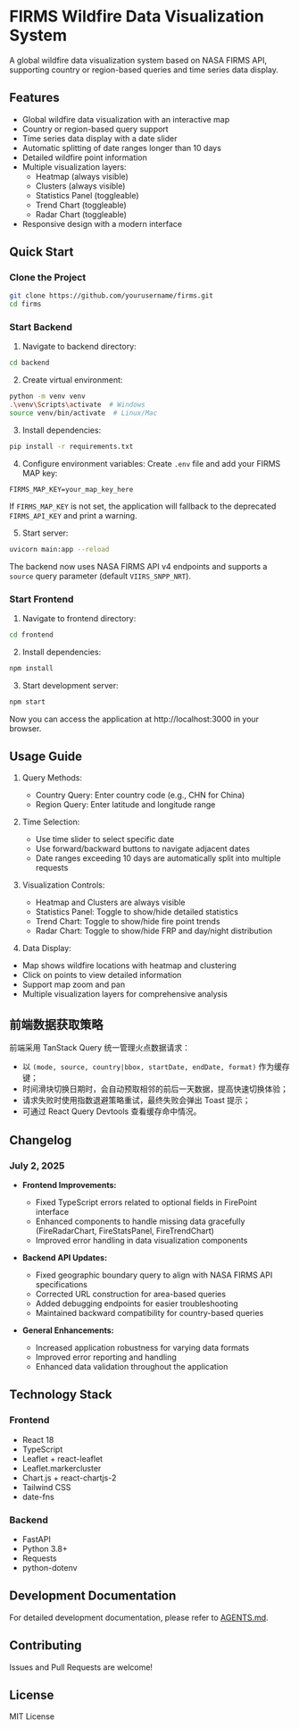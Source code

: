 # FIRMS Wildfire Data Visualization System

A global wildfire data visualization system based on NASA FIRMS API, supporting country or region-based queries and time series data display.

## Features

- Global wildfire data visualization with an interactive map
- Country or region-based query support
- Time series data display with a date slider
- Automatic splitting of date ranges longer than 10 days
- Detailed wildfire point information
- Multiple visualization layers:
  - Heatmap (always visible)
  - Clusters (always visible)
  - Statistics Panel (toggleable)
  - Trend Chart (toggleable)
  - Radar Chart (toggleable)
- Responsive design with a modern interface

## Quick Start

### Clone the Project
```bash
git clone https://github.com/yourusername/firms.git
cd firms
```

### Start Backend
1. Navigate to backend directory:
```bash
cd backend
```

2. Create virtual environment:
```bash
python -m venv venv
.\venv\Scripts\activate  # Windows
source venv/bin/activate  # Linux/Mac
```

3. Install dependencies:
```bash
pip install -r requirements.txt
```

4. Configure environment variables:
Create `.env` file and add your FIRMS MAP key:
```
FIRMS_MAP_KEY=your_map_key_here
```
If `FIRMS_MAP_KEY` is not set, the application will fallback to the deprecated `FIRMS_API_KEY` and print a warning.

5. Start server:
```bash
uvicorn main:app --reload
```

The backend now uses NASA FIRMS API v4 endpoints and supports a `source` query parameter (default `VIIRS_SNPP_NRT`).

### Start Frontend
1. Navigate to frontend directory:
```bash
cd frontend
```

2. Install dependencies:
```bash
npm install
```

3. Start development server:
```bash
npm start
```

Now you can access the application at http://localhost:3000 in your browser.

## Usage Guide

1. Query Methods:
   - Country Query: Enter country code (e.g., CHN for China)
   - Region Query: Enter latitude and longitude range

2. Time Selection:
   - Use time slider to select specific date
   - Use forward/backward buttons to navigate adjacent dates
   - Date ranges exceeding 10 days are automatically split into multiple requests

3. Visualization Controls:
   - Heatmap and Clusters are always visible
   - Statistics Panel: Toggle to show/hide detailed statistics
   - Trend Chart: Toggle to show/hide fire point trends
   - Radar Chart: Toggle to show/hide FRP and day/night distribution

4. Data Display:
 - Map shows wildfire locations with heatmap and clustering
  - Click on points to view detailed information
  - Support map zoom and pan
  - Multiple visualization layers for comprehensive analysis

## 前端数据获取策略

前端采用 TanStack Query 统一管理火点数据请求：

- 以 `(mode, source, country|bbox, startDate, endDate, format)` 作为缓存键；
- 时间滑块切换日期时，会自动预取相邻的前后一天数据，提高快速切换体验；
- 请求失败时使用指数退避策略重试，最终失败会弹出 Toast 提示；
- 可通过 React Query Devtools 查看缓存命中情况。

## Changelog

### July 2, 2025
- **Frontend Improvements:**
  - Fixed TypeScript errors related to optional fields in FirePoint interface
  - Enhanced components to handle missing data gracefully (FireRadarChart, FireStatsPanel, FireTrendChart)
  - Improved error handling in data visualization components

- **Backend API Updates:**
  - Fixed geographic boundary query to align with NASA FIRMS API specifications
  - Corrected URL construction for area-based queries
  - Added debugging endpoints for easier troubleshooting
  - Maintained backward compatibility for country-based queries

- **General Enhancements:**
  - Increased application robustness for varying data formats
  - Improved error reporting and handling
  - Enhanced data validation throughout the application

## Technology Stack

### Frontend
- React 18
- TypeScript
- Leaflet + react-leaflet
- Leaflet.markercluster
- Chart.js + react-chartjs-2
- Tailwind CSS
- date-fns

### Backend
- FastAPI
- Python 3.8+
- Requests
- python-dotenv

## Development Documentation

For detailed development documentation, please refer to [AGENTS.md](AGENTS.md).

## Contributing

Issues and Pull Requests are welcome!

## License

MIT License
